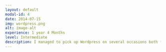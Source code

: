 ```yaml
---
layout: default
modal-id: 4
date: 2014-07-15
img: wordpress.png
alt: image-alt
experience: 1 year 4 Months
level: Intermediate
description: I managed to pick up Wordpress on several occasions both for work, and personal projects. I have mostly have been developing it on top of local nginx servers, for small portafolio / web presence based websites.
---
```

